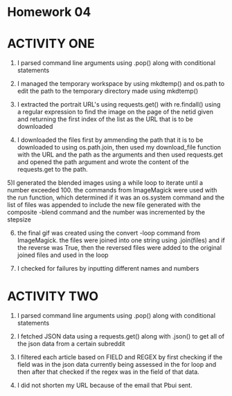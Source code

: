 Homework 04
===========
ACTIVITY ONE 
===============
1) I parsed command line arguments using .pop() along with conditional statements

2) I managed the temporary workspace by using mkdtemp() and os.path to edit the path to the temporary directory made using mkdtemp()

3) I extracted the portrait URL's using requests.get() with re.findall() using a regular expression to find the image on the page of the netid given and returning the first index of the list as the URL that is to be downloaded

4) I downloaded the files first by ammending the path that it is to be downloaded to using os.path.join, then used my download_file function with the URL and the path as the arguments and then used requests.get and opened the path argument and wrote the content of the requests.get to the path.

5)I generated the blended images using a while loop to iterate until a number exceeded 100.  the commands from ImageMagick were used with the run function, which determined if it was an os.system command and the list of files was appended to include the new file generated with the composite -blend command and the number was incremented by the stepsize

6) the final gif was created using the convert -loop command from ImageMagick.  the files were joined into one string using .join(files) and if the reverse was True, then the reversed files were added to the original joined files and used in the loop

7) I checked for failures by inputting different names and numbers

ACTIVITY TWO
==============
1) I parsed command line arguments using .pop() along with conditional statements

2) I fetched JSON data using a requests.get() along with .json() to get all of the json data from a certain subreddit 

3) I filtered each article based on FIELD and REGEX by first checking if the field was in the json data currently being assessed in the for loop and then after that checked if the regex was in the field of that data.

4) I did not shorten my URL because of the email that Pbui sent.
